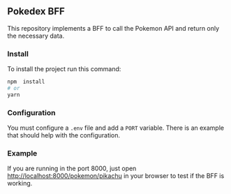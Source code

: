 ## Pokedex BFF

This repository implements a BFF to call the Pokemon API and return only the necessary data.

### Install

To install the project run this command:

```bash
npm  install
# or
yarn
```

### Configuration

You must configure a `.env` file and add a `PORT` variable. There is an example that should help with the configuration.

### Example

If you are running in the port 8000, just open [http://localhost:8000/pokemon/pikachu](http://localhost:8000/pokemon/pikachu) in your browser to test if the BFF is working.
